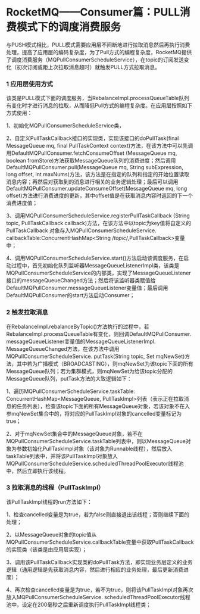 # RocketMQ——Consumer篇：PULL消费模式下的调度消费服务

与PUSH模式相比，PULL模式需要应用层不间断地进行拉取消息然后再执行消费处理，提高了应用层的编码复杂度，为了Pull方式的编程复杂度，RocketMQ提供了调度消费服务（MQPullConsumerScheduleService），在topic的订阅发送变化（初次订阅或距上次拉取消息超时）就触发PULL方式拉取消息。

### 1 应用层使用方式

该类是PULL模式下面的调度服务，当RebalanceImpl.processQueueTable队列有变化时才进行消息的拉取，从而降低Pull方式的编程复杂度。在应用层按照如下方式使用：

1、初始化MQPullConsumerScheduleService类，

2、自定义PullTaskCallback接口的实现类，实现该接口的doPullTask(final MessageQueue mq, final PullTaskContext context)方法，在该方法中可以先调用DefaultMQPullConsumer.fetchConsumeOffset (MessageQueue mq, boolean fromStore)方法获取MessageQueue队列的消费进度；然后调用DefaultMQPullConsumer.pull(MessageQueue mq, String subExpression, long offset, int maxNums)方法，该方法是在指定的队列和指定的开始位置读取消息内容；再然后对获取到的消息进行相关的业务逻辑处理；最后可以调用DefaultMQPullConsumer.updateConsumeOffset(MessageQueue mq, long offset)方法进行消费进度的更新，其中offset值是在获取消息内容时返回的下一个消费进度值；

3、调用MQPullConsumerScheduleService.registerPullTaskCallback (String topic, PullTaskCallback callback)方法，在该方法中以topic为key值将自定义的PullTaskCallback 对象存入MQPullConsumerScheduleService. callbackTable:ConcurrentHashMap<String /*topic*/,PullTaskCallback>变量中；

4、调用MQPullConsumerScheduleService.start()方法启动该调度服务，在启动过程中，首先初始化队列监听器MessageQueueListenerImpl类，该类是MQPullConsumerScheduleService的内部类，实现了MessageQueueListener接口的messageQueueChanged方法；然后将该监听器类赋值给DefaultMQPullConsumer.messageQueueListener变量值；最后调用DefaultMQPullConsumer的start方法启动Consumer；

### 2 触发拉取消息

在RebalanceImpl.rebalanceByTopic()方法执行的过程中，若RebalanceImpl.processQueueTable有变化，则回调DefaultMQPullConsumer. messageQueueListener变量值的MessageQueueListenerImpl. MessageQueueChanged方法，在该方法中调用MQPullConsumerScheduleService. putTask(String topic, Set<MessageQueue> mqNewSet)方法，其中若为广播模式（BROADCASTING），则mqNewSet为该topic下面的所有MessageQueue队列；若为集群模式，则mqNewSet为给该topic分配的MessageQueue队列，putTask方法的大致逻辑如下：

1、遍历MQPullConsumerScheduleService.taskTable: ConcurrentHashMap<MessageQueue, PullTaskImpl>列表（表示正在拉取消息的任务列表），检查该topic下面的所有MessageQueue对象，若该对象不在入参mqNewSet集合中的，将对应的PullTaskImpl对象的cancelled变量标记为true；

2、对于mqNewSet集合中的MessageQueue对象，若不在MQPullConsumerScheduleService.taskTable列表中，则以MessageQueue对象为参数初始化PullTaskImpl对象（该对象为Runnable线程），然后放入taskTable列表中，并将该PullTaskImpl对象放入MQPullConsumerScheduleService.scheduledThreadPoolExecutor线程池中，然后立即执行该线程。

### 3 拉取消息的线程（PullTaskImpl）

该PullTaskImpl线程的run方法如下：

1、检查cancelled变量是为true，若为false则直接退出该线程；否则继续下面的处理；

2、以MessageQueue对象的topic值从MQPullConsumerScheduleService.callbackTable变量中获取PullTaskCallback的实现类（该类是由应用层实现）；

3、调用该PullTaskCallback实现类的doPullTask方法，即实现业务层定义的业务逻辑（通用逻辑是先获取消息内容，然后进行相应的业务处理，最后更新消费进度）；

4、再次检查cancelled变量是为true，若不为true，则将该PullTaskImpl对象再次放入MQPullConsumerScheduleService. scheduledThreadPoolExecutor线程池中，设定在200毫秒之后重新调度执行PullTaskImpl线程类；